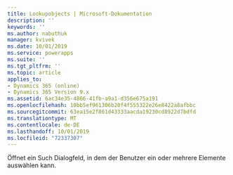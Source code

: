 ```yaml
---
title: Lookupobjects | Microsoft-Dokumentation
description: ''
keywords: ''
ms.author: nabuthuk
manager: kvivek
ms.date: 10/01/2019
ms.service: powerapps
ms.suite: ''
ms.tgt_pltfrm: ''
ms.topic: article
applies_to:
- Dynamics 365 (online)
- Dynamics 365 Version 9.x
ms.assetid: 6ac34e35-4866-41fb-a9a1-d356e675a191
ms.openlocfilehash: 10bb5ef961306b20f4f555322e26e8422a8afbbc
ms.sourcegitcommit: 63ea15e2f861d43333aacda19230cd8922d7bdfd
ms.translationtype: MT
ms.contentlocale: de-DE
ms.lasthandoff: 10/01/2019
ms.locfileid: "72337307"
---
```

Öffnet ein Such Dialogfeld, in dem der Benutzer ein oder mehrere Elemente auswählen kann.